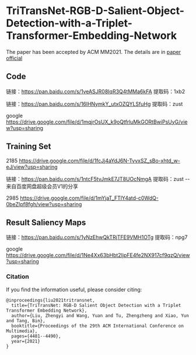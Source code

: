 # TriTransNet-RGB-D-Salient-Object-Detection-with-a-Triplet-Transformer-Embedding-Network
The paper has been accepted by ACM MM2021.
The details are in [paper](http://arxiv.org/abs/2108.03990)
[official](https://doi.org/10.1145/3474085.3475601)

## Code

链接：https://pan.baidu.com/s/1veASJR08IqR3Q4tMMa6kFA 
提取码：1xb2 

链接：https://pan.baidu.com/s/16lHNymkY_utxOZQYLSfuHg 
提取码：zust 



google 
https://drive.google.com/file/d/1mqjrOsUX_k9oQtfrluMkGORtBwiPsUyG/view?usp=sharing

## Training Set
2185
https://drive.google.com/file/d/1fcJj4aYdJ6N-TvvxSZ_sBo-xhtd_w-eJ/view?usp=sharing

链接：https://pan.baidu.com/s/1ntcF5tvJmkE7JT8UOcNmgA 
提取码：zust 
--来自百度网盘超级会员V1的分享

2985
https://drive.google.com/file/d/1mYjaT_FTlY4atd-c0WdQ-0beZIpf8fgh/view?usp=sharing

##  Result Saliency Maps
链接：https://pan.baidu.com/s/1yNzEhwQkTRjTFE9VMH1OTg 
提取码：npg7 

google 
https://drive.google.com/file/d/1Ne4Xx63bHbt2IjpFE4fe2NX917cf9qzQ/view?usp=sharing


### Citation

If you find the information useful, please consider citing:

```
@inproceedings{liu2021tritransnet,
  title={TriTransNet: RGB-D Salient Object Detection with a Triplet Transformer Embedding Network},
  author={Liu, Zhengyi and Wang, Yuan and Tu, Zhengzheng and Xiao, Yun and Tang, Bin},
  booktitle={Proceedings of the 29th ACM International Conference on Multimedia},
  pages={4481--4490},
  year={2021}
}
```
